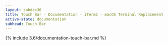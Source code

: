 ```yaml
---
layout: subdoc36
title: Touch Bar - Documentation - iTerm2 - macOS Terminal Replacement
active-state: documentation
subhead: Touch Bar
---
```

{% include 3.6/documentation-touch-bar.md %}

